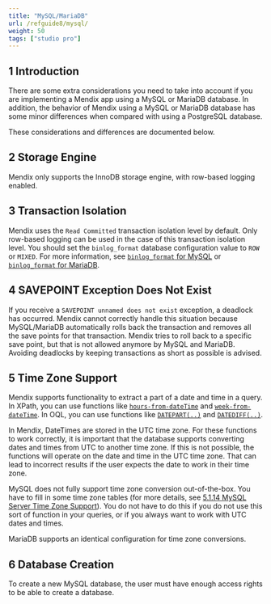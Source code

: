 ```yaml
---
title: "MySQL/MariaDB"
url: /refguide8/mysql/
weight: 50
tags: ["studio pro"]
---
```


## 1 Introduction

There are some extra considerations you need to take into account if you are implementing a Mendix app using a MySQL or MariaDB database. In addition, the behavior of Mendix using a MySQL or MariaDB database has some minor differences when compared with using a PostgreSQL database.

These considerations and differences are documented below.

## 2 Storage Engine

Mendix only supports the InnoDB storage engine, with row-based logging enabled.

## 3 Transaction Isolation

Mendix uses the `Read Committed` transaction isolation level by default. Only row-based logging can be used in the case of this transaction isolation level. You should set the `binlog_format` database configuration value to `ROW` or `MIXED`. For more information, see [`binlog_format` for MySQL](https://dev.mysql.com/doc/refman/8.0/en/replication-options-binary-log.html#sysvar_binlog_format) or [`binlog_format` for MariaDB](https://mariadb.com/kb/en/replication-and-binary-log-system-variables/#binlog_format).

## 4 SAVEPOINT Exception Does Not Exist

If you receive a `SAVEPOINT unnamed does not exist` exception, a deadlock has occurred. Mendix cannot correctly handle this situation because MySQL/MariaDB automatically rolls back the transaction and removes all the save points for that transaction. Mendix tries to roll back to a specific save point, but that is not allowed anymore by MySQL and MariaDB. Avoiding deadlocks by keeping transactions as short as possible is advised.

## 5 Time Zone Support

Mendix supports functionality to extract a part of a date and time in a query. In XPath, you can use functions like [`hours-from-dateTime`](/refguide8/xpath-hours-from-datetime/) and [`week-from-dateTime`](/refguide8/xpath-week-from-datetime/). In OQL, you can use functions like [`DATEPART(..)`](/refguide8/oql-datepart/) and [`DATEDIFF(..)`](/refguide8/oql-datediff/). 

In Mendix, DateTimes are stored in the UTC time zone. For these functions to work correctly, it is important that the database supports converting dates and times from UTC to another time zone. If this is not possible, the functions will operate on the date and time in the UTC time zone. That can lead to incorrect results if the user expects the date to work in their time zone.

MySQL does not fully support time zone conversion out-of-the-box. You have to fill in some time zone tables (for more details, see [5.1.14 MySQL Server Time Zone Support](https://dev.mysql.com/doc/refman/8.0/en/time-zone-support.html)). You do not have to do this if you do not use this sort of function in your queries, or if you always want to work with UTC dates and times.

MariaDB supports an identical configuration for time zone conversions.

## 6 Database Creation

To create a new MySQL database, the user must have enough access rights to be able to create a database.
